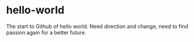 # hello-world
The start to Github of hello world. Need direction and change, need to find passion again for a better future.
